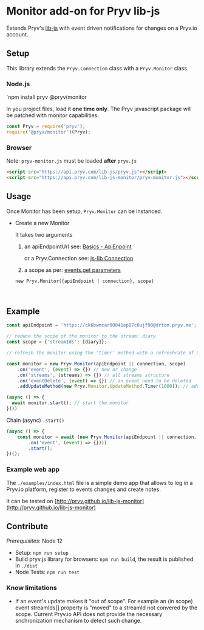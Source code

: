 # Monitor add-on for Pryv lib-js

Extends Pryv's [lib-js](https://github.com/pryv/lib-js) with event driven notifications for changes on a Pryv.io account.

## Setup

This library extends the `Pryv.Connection` class with a `Pryv.Monitor` class.

### Node.js

`npm install pryv @pryv/monitor

In you project files, load it **one time only**. The Pryv javascript package will be patched with monitor capabilities.

```javascript
const Pryv = require('pryv');
require('@pryv/monitor')(Pryv);
```

### Browser

Note: `pryv-monitor.js` must be loaded **after** `pryv.js`


```html
<script src="https://api.pryv.com/lib-js/pryv.js"></script>
<script src="https://api.pryv.com/lib-js-monitor/pryv-monitor.js"></script>
```

## Usage

Once Monitor has been setup, `Pryv.Monitor` can be instanced.

- Create a new Monitor

  It takes two arguments

   1. an apiEndpointUrl see: [Basics - ApiEnpoint](https://api.pryv.com/reference/#api-endpoint)

      or a Pryv.Connection see: [js-lib Connection](https://github.com/pryv/lib-js#obtaining-a-pryvconnection)

  	2. a scope as per: [events.get parameters](https://api.pryv.com/reference/#get-events)

  `new Pryv.Monitor({apiEndpoint | connection}, scope)`

  ​	

## Example


```javascript
const apiEndpoint = 'https://ck6bwmcar00041ep87c8ujf90@drtom.pryv.me';

// reduce the scope of the monitor to the stream: diary
const scope = {'streamIds': [diary]};

// refresh the monitor using the 'timer' method with a refreshrate of 5 seconds

const monitor = new Pryv.Monitor(apiEndpoint || connection, scope)
	.on('event', (event) => {}) // new or change
	.on('streams', (streams) => {}) // all streams structure
	.on('eventDelete', (event) => {}) // an event need to be deleted
	.addUpdateMethod(new Pryv.Monitor.UpdateMethod.Timer(1000)); // add refresh timer

(async () => {
  await monitor.start(); // start the monitor
}())
```

Chain (async) `.start()`

```javascript
(async () => { 
	const monitor = await (new Pryv.Monitor(apiEndpoint || connection, scope)
		.on('event', (event) => {})))
		.start();
})();
```



### Example web app

The `./examples/index.html` file is a simple demo app that allows to log in a Pryv.io platform, register to events changes and create notes. 

It can be tested on [http://pryv.github.io/lib-js-monitor](http://pryv.github.io/lib-js-monitor) 

## Contribute

*Prerequisites*: Node 12

- Setup: `npm run setup`
- Build pryv.js library for browsers: `npm run build`, the result is published in `./dist`
- Node Tests: `npm run test`

### Know limitations

- If an event's update makes it "out of scope". For example an (in scope) event streamIds[] property is "moved" to a streamId not convered by the scope. Current Pryv.io API does not provide the necessary snchronization mechanism to detect such change.